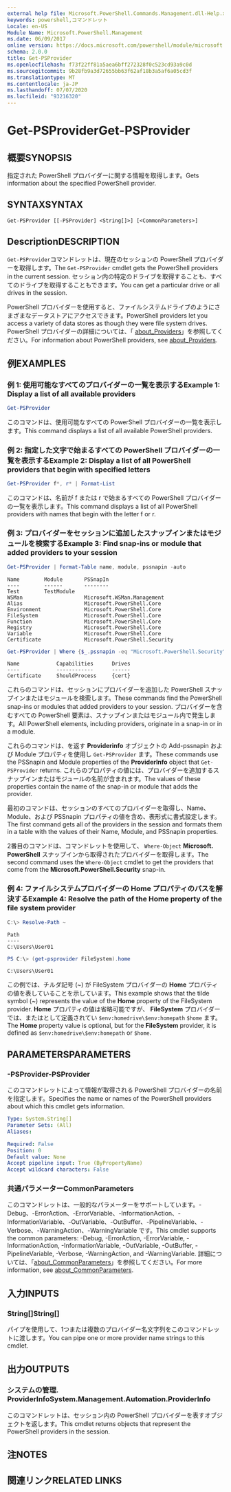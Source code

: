 ```yaml
---
external help file: Microsoft.PowerShell.Commands.Management.dll-Help.xml
keywords: powershell,コマンドレット
Locale: en-US
Module Name: Microsoft.PowerShell.Management
ms.date: 06/09/2017
online version: https://docs.microsoft.com/powershell/module/microsoft.powershell.management/get-psprovider?view=powershell-6&WT.mc_id=ps-gethelp
schema: 2.0.0
title: Get-PSProvider
ms.openlocfilehash: f73f22ff81a5aea6bff272328f0c523cd93a9c0d
ms.sourcegitcommit: 9b28fb9a3d72655bb63f62af18b3a5af6a05cd3f
ms.translationtype: MT
ms.contentlocale: ja-JP
ms.lasthandoff: 07/07/2020
ms.locfileid: "93216320"
---
```

# <span data-ttu-id="9a4e4-103">Get-PSProvider</span><span class="sxs-lookup"><span data-stu-id="9a4e4-103">Get-PSProvider</span></span>

## <span data-ttu-id="9a4e4-104">概要</span><span class="sxs-lookup"><span data-stu-id="9a4e4-104">SYNOPSIS</span></span>
<span data-ttu-id="9a4e4-105">指定された PowerShell プロバイダーに関する情報を取得します。</span><span class="sxs-lookup"><span data-stu-id="9a4e4-105">Gets information about the specified PowerShell provider.</span></span>

## <span data-ttu-id="9a4e4-106">SYNTAX</span><span class="sxs-lookup"><span data-stu-id="9a4e4-106">SYNTAX</span></span>

```
Get-PSProvider [[-PSProvider] <String[]>] [<CommonParameters>]
```

## <span data-ttu-id="9a4e4-107">Description</span><span class="sxs-lookup"><span data-stu-id="9a4e4-107">DESCRIPTION</span></span>

<span data-ttu-id="9a4e4-108">`Get-PSProvider`コマンドレットは、現在のセッションの PowerShell プロバイダーを取得します。</span><span class="sxs-lookup"><span data-stu-id="9a4e4-108">The `Get-PSProvider` cmdlet gets the PowerShell providers in the current session.</span></span>
<span data-ttu-id="9a4e4-109">セッション内の特定のドライブを取得することも、すべてのドライブを取得することもできます。</span><span class="sxs-lookup"><span data-stu-id="9a4e4-109">You can get a particular drive or all drives in the session.</span></span>

<span data-ttu-id="9a4e4-110">PowerShell プロバイダーを使用すると、ファイルシステムドライブのようにさまざまなデータストアにアクセスできます。</span><span class="sxs-lookup"><span data-stu-id="9a4e4-110">PowerShell providers let you access a variety of data stores as though they were file system drives.</span></span>
<span data-ttu-id="9a4e4-111">PowerShell プロバイダーの詳細については、「 [about_Providers](../Microsoft.PowerShell.Core/About/about_Providers.md)」を参照してください。</span><span class="sxs-lookup"><span data-stu-id="9a4e4-111">For information about PowerShell providers, see [about_Providers](../Microsoft.PowerShell.Core/About/about_Providers.md).</span></span>

## <span data-ttu-id="9a4e4-112">例</span><span class="sxs-lookup"><span data-stu-id="9a4e4-112">EXAMPLES</span></span>

### <span data-ttu-id="9a4e4-113">例 1: 使用可能なすべてのプロバイダーの一覧を表示する</span><span class="sxs-lookup"><span data-stu-id="9a4e4-113">Example 1: Display a list of all available providers</span></span>

```powershell
Get-PSProvider
```

<span data-ttu-id="9a4e4-114">このコマンドは、使用可能なすべての PowerShell プロバイダーの一覧を表示します。</span><span class="sxs-lookup"><span data-stu-id="9a4e4-114">This command displays a list of all available PowerShell providers.</span></span>

### <span data-ttu-id="9a4e4-115">例 2: 指定した文字で始まるすべての PowerShell プロバイダーの一覧を表示する</span><span class="sxs-lookup"><span data-stu-id="9a4e4-115">Example 2: Display a list of all PowerShell providers that begin with specified letters</span></span>

```powershell
Get-PSProvider f*, r* | Format-List
```

<span data-ttu-id="9a4e4-116">このコマンドは、名前が f または r で始まるすべての PowerShell プロバイダーの一覧を表示します。</span><span class="sxs-lookup"><span data-stu-id="9a4e4-116">This command displays a list of all PowerShell providers with names that begin with the letter f or r.</span></span>

### <span data-ttu-id="9a4e4-117">例 3: プロバイダーをセッションに追加したスナップインまたはモジュールを検索する</span><span class="sxs-lookup"><span data-stu-id="9a4e4-117">Example 3: Find snap-ins or module that added providers to your session</span></span>

```powershell
Get-PSProvider | Format-Table name, module, pssnapin -auto
```

```Output
Name        Module       PSSnapIn
----        ------       --------
Test        TestModule
WSMan                    Microsoft.WSMan.Management
Alias                    Microsoft.PowerShell.Core
Environment              Microsoft.PowerShell.Core
FileSystem               Microsoft.PowerShell.Core
Function                 Microsoft.PowerShell.Core
Registry                 Microsoft.PowerShell.Core
Variable                 Microsoft.PowerShell.Core
Certificate              Microsoft.PowerShell.Security
```

```powershell
Get-PSProvider | Where {$_.pssnapin -eq "Microsoft.PowerShell.Security"}
```

```Output
Name            Capabilities      Drives
----            ------------      ------
Certificate     ShouldProcess     {cert}
```

<span data-ttu-id="9a4e4-118">これらのコマンドは、セッションにプロバイダーを追加した PowerShell スナップインまたはモジュールを検索します。</span><span class="sxs-lookup"><span data-stu-id="9a4e4-118">These commands find the PowerShell snap-ins or modules that added providers to your session.</span></span>
<span data-ttu-id="9a4e4-119">プロバイダーを含むすべての PowerShell 要素は、スナップインまたはモジュール内で発生します。</span><span class="sxs-lookup"><span data-stu-id="9a4e4-119">All PowerShell elements, including providers, originate in a snap-in or in a module.</span></span>

<span data-ttu-id="9a4e4-120">これらのコマンドは、を返す **Providerinfo** オブジェクトの Add-pssnapin および Module プロパティを使用し `Get-PSProvider` ます。</span><span class="sxs-lookup"><span data-stu-id="9a4e4-120">These commands use the PSSnapin and Module properties of the **ProviderInfo** object that `Get-PSProvider` returns.</span></span>
<span data-ttu-id="9a4e4-121">これらのプロパティの値には、プロバイダーを追加するスナップインまたはモジュールの名前が含まれます。</span><span class="sxs-lookup"><span data-stu-id="9a4e4-121">The values of these properties contain the name of the snap-in or module that adds the provider.</span></span>

<span data-ttu-id="9a4e4-122">最初のコマンドは、セッションのすべてのプロバイダーを取得し、Name、Module、および PSSnapin プロパティの値を含め、表形式に書式設定します。</span><span class="sxs-lookup"><span data-stu-id="9a4e4-122">The first command gets all of the providers in the session and formats them in a table with the values of their Name, Module, and PSSnapin properties.</span></span>

<span data-ttu-id="9a4e4-123">2番目のコマンドは、コマンドレットを使用して、 `Where-Object` **Microsoft. PowerShell** スナップインから取得されたプロバイダーを取得します。</span><span class="sxs-lookup"><span data-stu-id="9a4e4-123">The second command uses the `Where-Object` cmdlet to get the providers that come from the **Microsoft.PowerShell.Security** snap-in.</span></span>

### <span data-ttu-id="9a4e4-124">例 4: ファイルシステムプロバイダーの Home プロパティのパスを解決する</span><span class="sxs-lookup"><span data-stu-id="9a4e4-124">Example 4: Resolve the path of the Home property of the file system provider</span></span>

```powershell
C:\> Resolve-Path ~
```

```Output
Path
----
C:\Users\User01
```

```powershell
PS C:\> (get-psprovider FileSystem).home
```

```Output
C:\Users\User01
```

<span data-ttu-id="9a4e4-125">この例では、チルダ記号 (~) が FileSystem プロバイダーの **Home** プロパティの値を表していることを示しています。</span><span class="sxs-lookup"><span data-stu-id="9a4e4-125">This example shows that the tilde symbol (~) represents the value of the **Home** property of the FileSystem provider.</span></span>
<span data-ttu-id="9a4e4-126">**Home** プロパティの値は省略可能ですが、 **FileSystem** プロバイダーでは、またはとして定義されてい `$env:homedrive\$env:homepath` `$home` ます。</span><span class="sxs-lookup"><span data-stu-id="9a4e4-126">The **Home** property value is optional, but for the **FileSystem** provider, it is defined as `$env:homedrive\$env:homepath` or `$home`.</span></span>

## <span data-ttu-id="9a4e4-127">PARAMETERS</span><span class="sxs-lookup"><span data-stu-id="9a4e4-127">PARAMETERS</span></span>

### <span data-ttu-id="9a4e4-128">-PSProvider</span><span class="sxs-lookup"><span data-stu-id="9a4e4-128">-PSProvider</span></span>

<span data-ttu-id="9a4e4-129">このコマンドレットによって情報が取得される PowerShell プロバイダーの名前を指定します。</span><span class="sxs-lookup"><span data-stu-id="9a4e4-129">Specifies the name or names of the PowerShell providers about which this cmdlet gets information.</span></span>

```yaml
Type: System.String[]
Parameter Sets: (All)
Aliases:

Required: False
Position: 0
Default value: None
Accept pipeline input: True (ByPropertyName)
Accept wildcard characters: False
```

### <span data-ttu-id="9a4e4-130">共通パラメーター</span><span class="sxs-lookup"><span data-stu-id="9a4e4-130">CommonParameters</span></span>

<span data-ttu-id="9a4e4-131">このコマンドレットは、一般的なパラメーターをサポートしています。-Debug、-ErrorAction、-ErrorVariable、-InformationAction、-InformationVariable、-OutVariable、-OutBuffer、-PipelineVariable、-Verbose、-WarningAction、-WarningVariable です。</span><span class="sxs-lookup"><span data-stu-id="9a4e4-131">This cmdlet supports the common parameters: -Debug, -ErrorAction, -ErrorVariable, -InformationAction, -InformationVariable, -OutVariable, -OutBuffer, -PipelineVariable, -Verbose, -WarningAction, and -WarningVariable.</span></span> <span data-ttu-id="9a4e4-132">詳細については、「[about_CommonParameters](../Microsoft.PowerShell.Core/About/about_CommonParameters.md)」を参照してください。</span><span class="sxs-lookup"><span data-stu-id="9a4e4-132">For more information, see [about_CommonParameters](../Microsoft.PowerShell.Core/About/about_CommonParameters.md).</span></span>

## <span data-ttu-id="9a4e4-133">入力</span><span class="sxs-lookup"><span data-stu-id="9a4e4-133">INPUTS</span></span>

### <span data-ttu-id="9a4e4-134">String[]</span><span class="sxs-lookup"><span data-stu-id="9a4e4-134">String[]</span></span>

<span data-ttu-id="9a4e4-135">パイプを使用して、1つまたは複数のプロバイダー名文字列をこのコマンドレットに渡します。</span><span class="sxs-lookup"><span data-stu-id="9a4e4-135">You can pipe one or more provider name strings to this cmdlet.</span></span>

## <span data-ttu-id="9a4e4-136">出力</span><span class="sxs-lookup"><span data-stu-id="9a4e4-136">OUTPUTS</span></span>

### <span data-ttu-id="9a4e4-137">システムの管理. ProviderInfo</span><span class="sxs-lookup"><span data-stu-id="9a4e4-137">System.Management.Automation.ProviderInfo</span></span>

<span data-ttu-id="9a4e4-138">このコマンドレットは、セッション内の PowerShell プロバイダーを表すオブジェクトを返します。</span><span class="sxs-lookup"><span data-stu-id="9a4e4-138">This cmdlet returns objects that represent the PowerShell providers in the session.</span></span>

## <span data-ttu-id="9a4e4-139">注</span><span class="sxs-lookup"><span data-stu-id="9a4e4-139">NOTES</span></span>

## <span data-ttu-id="9a4e4-140">関連リンク</span><span class="sxs-lookup"><span data-stu-id="9a4e4-140">RELATED LINKS</span></span>
